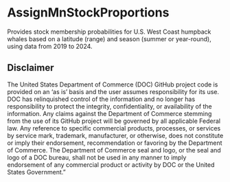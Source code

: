 # AssignMnStockProportions
Provides stock membership probabilities for U.S. West Coast humpback whales based 
on a latitude (range) and season (summer or year-round), using data from 2019 to 2024.

## Disclaimer

The United States Department of Commerce (DOC) GitHub project code is provided 
on an ‘as is’ basis and the user assumes responsibility for its use. DOC has 
relinquished control of the information and no longer has responsibility to 
protect the integrity, confidentiality, or availability of the information. Any 
claims against the Department of Commerce stemming from the use of its GitHub 
project will be governed by all applicable Federal law. Any reference to specific 
commercial products, processes, or services by service mark, trademark, 
manufacturer, or otherwise, does not constitute or imply their endorsement, 
recommendation or favoring by the Department of Commerce. The Department of 
Commerce seal and logo, or the seal and logo of a DOC bureau, shall not be used 
in any manner to imply endorsement of any commercial product or activity by DOC 
or the United States Government.”
